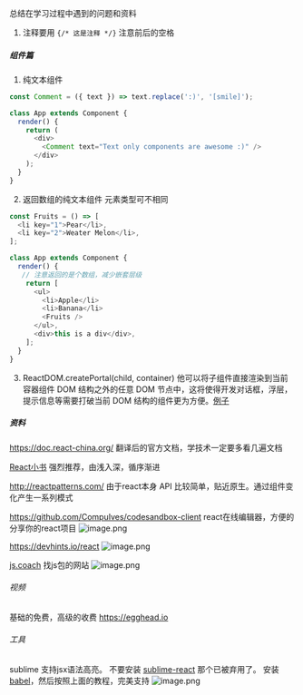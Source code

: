 总结在学习过程中遇到的问题和资料

1. 注释要用 `{/* 这是注释 */}` 注意前后的空格

##### 组件篇

1. 纯文本组件
```javascript
const Comment = ({ text }) => text.replace(':)', '[smile]');

class App extends Component {
  render() {
    return (
      <div>
        <Comment text="Text only components are awesome :)" />
      </div>
    );
  }
}

```
2. 返回数组的纯文本组件
元素类型可不相同

```javascript
const Fruits = () => [
  <li key="1">Pear</li>,
  <li key="2">Weater Melon</li>,
];

class App extends Component {
  render() {
   // 注意返回的是个数组，减少嵌套层级
    return [
      <ul>
        <li>Apple</li>
        <li>Banana</li>
        <Fruits />
      </ul>,
      <div>this is a div</div>,
    ];
  }
}
```

3. ReactDOM.createPortal(child, container)
他可以将子组件直接渲染到当前容器组件 DOM 结构之外的任意 DOM 节点中，这将使得开发对话框，浮层，提示信息等需要打破当前 DOM 结构的组件更为方便。[例子](https://codepen.io/gaearon/pen/yzMaBd)

##### 资料

https://doc.react-china.org/
翻译后的官方文档，学技术一定要多看几遍文档

[React小书](http://huziketang.com/books/react/)
强烈推荐，由浅入深，循序渐进

http://reactpatterns.com/
由于react本身 API 比较简单，贴近原生。通过组件变化产生一系列模式

https://github.com/CompuIves/codesandbox-client
react在线编辑器，方便的分享你的react项目
![image.png](https://hexo-blog.pek3b.qingstor.com/upload_images/71414-66d4e3432c63e022.png?imageMogr2/auto-orient/strip%7CimageView2/2/w/1240)

https://devhints.io/react
![image.png](https://hexo-blog.pek3b.qingstor.com/upload_images/71414-ec79c7a0fca13244.png?imageMogr2/auto-orient/strip%7CimageView2/2/w/1240)

[js.coach](https://js.coach/)
找js包的网站
![image.png](https://hexo-blog.pek3b.qingstor.com/upload_images/71414-5c045fb0cc5e190d.png?imageMogr2/auto-orient/strip%7CimageView2/2/w/1240)



###### 视频 
基础的免费，高级的收费
https://egghead.io

###### 工具 
sublime 支持jsx语法高亮。
不要安装 [sublime-react](https://github.com/facebookarchive/sublime-react) 那个已被弃用了。
安装 [babel](https://github.com/babel/babel-sublime)，然后按照上面的教程，完美支持
![image.png](https://hexo-blog.pek3b.qingstor.com/upload_images/71414-a4a76c13f8c2a14f.png?imageMogr2/auto-orient/strip%7CimageView2/2/w/1240)

